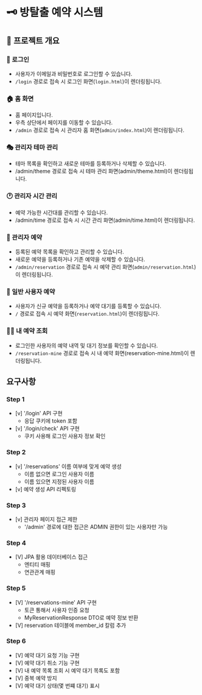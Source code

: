 # 🗝 방탈출 예약 시스템 

## 🎯 프로젝트 개요

### 🔑 로그인
- 사용자가 이메일과 비밀번호로 로그인할 수 있습니다.
- `/login` 경로로 접속 시 로그인 화면(`login.html`)이 렌더링됩니다.

### 🏠 홈 화면
- 홈 페이지입니다.
- 우측 상단에서 페이지를 이동할 수 있습니다.
- `/admin` 경로로 접속 시 관리자 홈 화면(`admin/index.html`)이 렌더링됩니다.

### 🎭 관리자 테마 관리
- 테마 목록을 확인하고 새로운 테마를 등록하거나 삭제할 수 있습니다.
- /admin/theme 경로로 접속 시 테마 관리 화면(admin/theme.html)이 렌더링됩니다.

### 🕐 관리자 시간 관리
- 예약 가능한 시간대를 관리할 수 있습니다.
- /admin/time 경로로 접속 시 시간 관리 화면(admin/time.html)이 렌더링됩니다.

### 📅 관리자 예약
- 등록된 예약 목록을 확인하고 관리할 수 있습니다.
- 새로운 예약을 등록하거나 기존 예약을 삭제할 수 있습니다.
- `/admin/reservation` 경로로 접속 시 예약 관리 화면(`admin/reservation.html`)이 렌더링됩니다.

### 📅 일반 사용자 예약
- 사용자가 신규 예약을 등록하거나 예약 대기를 등록할 수 있습니다.
- `/` 경로로 접속 시 예약 화면(`reservation.html`)이 렌더링됩니다.

### 🧑‍💼 내 예약 조회
- 로그인한 사용자의 예약 내역 및 대기 정보를 확인할 수 있습니다.
- `/reservation-mine` 경로로 접속 시 내 예약 화면(reservation-mine.html)이 렌더링됩니다.


## 요구사항

### Step 1
- [v] '/login' API 구현
  - 응답 쿠키에 token 포함
- [v] '/login/check' API 구현
  - 쿠키 사용해 로그인 사용자 정보 확인

### Step 2
- [v] '/reservations' 이름 여부에 맞게 예약 생성
  - 이름 없으면 로그인 사용자 이름
  - 이름 있으면 지정된 사용자 이름
- [v] 예약 생성 API 리펙토링

### Step 3
- [v] 관리자 페이지 접근 제한
  - '/admin' 경로에 대한 접근은 ADMIN 권한이 있는 사용자만 가능

### Step 4
- [V] JPA 활용 데이터베이스 접근
  - 엔티티 매핑
  - 연관관계 매핑

### Step 5
- [V] '/reservations-mine' API 구현
  - 토큰 통해서 사용자 인증 요청
  - MyReservationResponse DTO로 예약 정보 반환
- [V] reservation 테이블에 member_id 칼럼 추가

### Step 6
- [V] 예약 대기 요청 기능 구현
- [V] 예약 대기 취소 기능 구현
- [V] 내 예약 목록 조회 시 예약 대기 목록도 포함
- [V] 중복 예약 방지
- [V] 예약 대기 상태(몇 번쨰 대기) 표시
